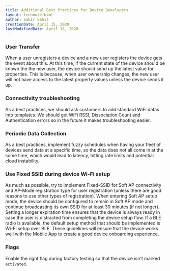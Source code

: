 ```yaml
---
title: Additional Best Practices for Device Developers
layout: technote.html
author: Sahir Sahit
creationDate: April 15, 2020
lastModifiedDate: April 15, 2020
---
```


### User Transfer

When a user unregisters a device and a new user registers the device gets the event about this. At this time, if the current state of the device should be known the the new user, the device should send up the latest value for properties. This is because, when user ownership changes, the new user will not have access to the latest property values unless the device sends it up.

### Connectivity troubleshooting

As a best practices, we should ask customers to add standard WiFi datas into templates. We should get WiFi RSSI, Dissociation Count and Authentication errors so in the future it makes troubleshooting easier. 

### Periodic Data Collection

As a best practices, implement fuzzy schedules when having your fleet of devices send data at a specific time, so the data does not all come in at the some time, which would lead to latency, hitting rate limits and potential cloud instability.

### Use Fixed SSID during device Wi-Fi setup

As much as possible, try to implement Fixed-SSID for Soft AP connectivity and AP-Mode registration type for user registration (unless there are good reasons to use other types of registration). When entering Soft AP setup mode, the device should be configured to remain in Soft AP mode and continue broadcasting its own SSID for at least 30 minutes (if not longer). Setting a longer expiration time ensures that the device is always ready in case the user is distracted from completing the device setup flow. If a BLE radio is available, the default setup method that should be implemented is Wi-Fi setup over BLE. These guidelines will ensure that the device works well with the Mobile App to create a good device onboarding experience.

### Flags

Enable the right flag during factory testing so that the device isn't marked `activated`.
